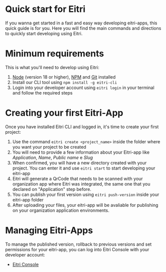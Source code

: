 # Quick start for Eitri

If you wanna get started in a fast and easy way developing eitri-apps, this quick guide is for you. Here you will find the main commands and directions to quickly start developing using Eitri.

# Minimum requirements

This is what you'll need to develop using Eitri:

1. [Node](https://nodejs.org/) (version 18 or higher), [NPM](https://www.npmjs.com/) and [Git](https://git-scm.com/) installed
2. Install our CLI tool using `npm install -g eitri-cli`
3. Login into your developer account using `eitri login` in your terminal and follow the required steps


# Creating your first Eitri-App

Once you have installed Eitri CLI and logged in, it's time to create your first project:

1. Use the command `eitri create <project_name>` inside the folder where you want your project to be created
2. You will need to provide a few information about your Eitri-app like *Application*, *Name*, *Public name* e *Slug*
3. When confirmed, you will have a new directory created with your project. You can enter it and use `eitri start` to start developing your eitri-app
4. Eitri will generate a QrCode that needs to be scanned with your organization app where Eitri was integrated, the same one that you declared on "Application" step before.
5. You can publish your first version using `eitri push-version` inside your eitri-app folder
6. After uploading your files, your eitri-app will be avaliable for publishing on your organization application environments.

# Managing Eitri-Apps
To manage the published version, rollback to previous versions and set permissions for your eitri-app, you can log into Eitri Console with your developer account:

- [Eitri Console](https://console.eitri.tech/)